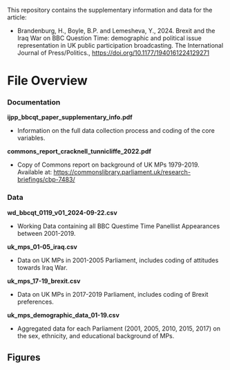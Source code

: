 

This repository contains the supplementary information and data for the article:
* Brandenburg, H., Boyle, B.P. and Lemesheva, Y., 2024. Brexit and the Iraq War on BBC Question Time: demographic and political issue representation in UK public participation broadcasting. The International Journal of Press/Politics., https://doi.org/10.1177/1940161224129271



# File Overview

### Documentation
**ijpp_bbcqt_paper_supplementary_info.pdf**
* Information on the full data collection process and coding of the core variables.

**commons_report_cracknell_tunnicliffe_2022.pdf**
* Copy of Commons report on background of UK MPs 1979-2019. Available at: https://commonslibrary.parliament.uk/research-briefings/cbp-7483/



### Data
**wd_bbcqt_0119_v01_2024-09-22.csv**
* Working Data containing all BBC Questime Time Panellist Appearances between 2001-2019.

**uk_mps_01-05_iraq.csv**
* Data on UK MPs in 2001-2005 Parliament, includes coding of attitudes towards Iraq War.

**uk_mps_17-19_brexit.csv**
* Data on UK MPs in 2017-2019 Parliament, includes coding of Brexit preferences.

**uk_mps_demographic_data_01-19.csv**
* Aggregated data for each Parliament (2001, 2005, 2010, 2015, 2017) on the sex, ethnicity, and educational background of MPs.


## Figures
